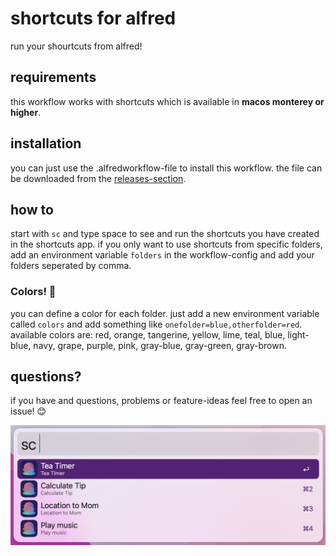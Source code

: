 # shortcuts for alfred

run your shourtcuts from alfred!

## requirements
this workflow works with shortcuts which is available in **macos monterey or higher**.

## installation
you can just use the .alfredworkflow-file to install this workflow. the file can be downloaded from the [releases-section](https://github.com/lukdiekm/alfred-shortcuts/releases).

## how to
start with `sc` and type space to see and run the shortcuts you have created in the shortcuts app.
if you only want to use shortcuts from specific folders, add an environment variable `folders` in the workflow-config and add your folders seperated by comma.

### Colors! 🌈
you can define a color for each folder. just add a new environment variable called `colors` and add something like `onefolder=blue,otherfolder=red`. available colors are: red, orange, tangerine, yellow, lime, teal, blue, light-blue, navy, grape, purple, pink, gray-blue, gray-green, gray-brown.
## questions?
if you have and questions, problems or feature-ideas feel free to open an issue! 😊

![alfred-shortcupts](alfred-shortcuts.png)
